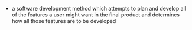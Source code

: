 - a software development method which attempts to plan and develop all of the features a user might want in the final product and determines how all those features are to be developed
